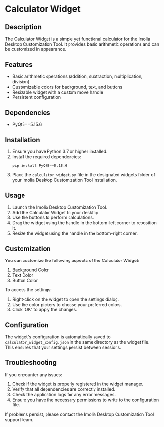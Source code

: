 # Calculator Widget

## Description
The Calculator Widget is a simple yet functional calculator for the Imolia Desktop Customization Tool. It provides basic arithmetic operations and can be customized in appearance.

## Features
- Basic arithmetic operations (addition, subtraction, multiplication, division)
- Customizable colors for background, text, and buttons
- Resizable widget with a custom move handle
- Persistent configuration

## Dependencies
- PyQt5==5.15.6

## Installation
1. Ensure you have Python 3.7 or higher installed.
2. Install the required dependencies:
   ```
   pip install PyQt5==5.15.6
   ```
3. Place the `calculator_widget.py` file in the designated widgets folder of your Imolia Desktop Customization Tool installation.

## Usage
1. Launch the Imolia Desktop Customization Tool.
2. Add the Calculator Widget to your desktop.
3. Use the buttons to perform calculations.
4. Drag the widget using the handle in the bottom-left corner to reposition it.
5. Resize the widget using the handle in the bottom-right corner.

## Customization
You can customize the following aspects of the Calculator Widget:

1. Background Color
2. Text Color
3. Button Color

To access the settings:
1. Right-click on the widget to open the settings dialog.
2. Use the color pickers to choose your preferred colors.
3. Click 'OK' to apply the changes.

## Configuration
The widget's configuration is automatically saved to `calculator_widget_config.json` in the same directory as the widget file. This ensures that your settings persist between sessions.

## Troubleshooting
If you encounter any issues:
1. Check if the widget is properly registered in the widget manager.
2. Verify that all dependencies are correctly installed.
3. Check the application logs for any error messages.
4. Ensure you have the necessary permissions to write to the configuration file.

If problems persist, please contact the Imolia Desktop Customization Tool support team.